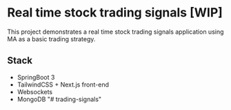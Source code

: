 # Real time stock trading signals [WIP]
This project demonstrates a real time stock trading signals application using MA as a basic trading strategy.

## Stack
- SpringBoot 3
- TailwindCSS + Next.js front-end
- Websockets
- MongoDB
"# trading-signals" 
